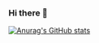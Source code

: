 ### Hi there 👋

[![Anurag's GitHub stats](https://github-readme-stats.vercel.app/api?username=yamamura-k&count_private=true&show_icons=true)](https://github.com/anuraghazra/github-readme-stats)
<!--
**yamamura-k/yamamura-k** is a ✨ _special_ ✨ repository because its `README.md` (this file) appears on your GitHub profile.

Here are some ideas to get you started:

- 🔭 I’m currently working on ...
- 🌱 I’m currently learning ...
- 👯 I’m looking to collaborate on ...
- 🤔 I’m looking for help with ...
- 💬 Ask me about ...
- 📫 How to reach me: ...
- 😄 Pronouns: ...
- ⚡ Fun fact: ...
-->
